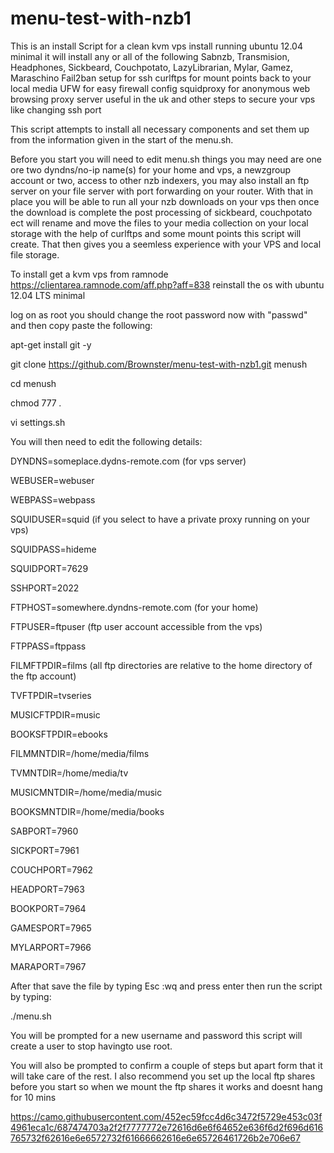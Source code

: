 menu-test-with-nzb1
===================

This is an install Script for a clean kvm vps install running ubuntu 12.04 minimal it will install any or all of the following Sabnzb, Transmision, Headphones, Sickbeard, Couchpotato, LazyLibrarian, Mylar, Gamez, Maraschino Fail2ban setup for ssh curlftps for mount points back to your local media UFW for easy firewall config squidproxy for anonymous web browsing proxy server useful in the uk and other steps to secure your vps like changing ssh port

This script attempts to install all necessary components and set them up from the information given in the start of the menu.sh.

Before you start you will need  to edit menu.sh things you may need are one ore two dyndns/no-ip name(s) for your home and vps, a newzgroup account or two, access to other nzb indexers, you may also install an ftp server on your file server with port forwarding on your router. With that in place you will be able to run all your nzb downloads on your vps then once the download is complete the post processing  of sickbeard, couchpotato ect will rename and move the files to your media collection on your local storage with the help of curlftps and some mount points this script will create. That then gives you a seemless experience with your VPS and local file storage.


To install get a kvm vps from ramnode https://clientarea.ramnode.com/aff.php?aff=838 reinstall the os with ubuntu 12.04 LTS minimal

log on as root you should change the root password now with "passwd" and then copy paste the following:

apt-get install git -y

git clone https://github.com/Brownster/menu-test-with-nzb1.git menush

cd menush

chmod 777 *.*

vi settings.sh

You will then need to edit the following details:

DYNDNS=someplace.dydns-remote.com (for vps server)

WEBUSER=webuser

WEBPASS=webpass

SQUIDUSER=squid (if you select to have a private proxy running on your vps)

SQUIDPASS=hideme

SQUIDPORT=7629

SSHPORT=2022

FTPHOST=somewhere.dyndns-remote.com (for your home)

FTPUSER=ftpuser (ftp user account accessible from the vps)

FTPPASS=ftppass

FILMFTPDIR=films (all ftp directories are relative to the home directory of the ftp account)

TVFTPDIR=tvseries

MUSICFTPDIR=music

BOOKSFTPDIR=ebooks

FILMMNTDIR=/home/media/films

TVMNTDIR=/home/media/tv

MUSICMNTDIR=/home/media/music

BOOKSMNTDIR=/home/media/books

SABPORT=7960

SICKPORT=7961

COUCHPORT=7962

HEADPORT=7963

BOOKPORT=7964

GAMESPORT=7965

MYLARPORT=7966

MARAPORT=7967

After that save the file by typing Esc :wq and press enter then run the script by typing:

./menu.sh

You will be prompted for a new username and password this script will create a user to stop havingto use root.

You will also be prompted to confirm a couple of steps but apart form that it will take care of the rest. I also recommend you set up the local ftp shares before you start so when we mount the ftp shares it works and doesnt hang for 10 mins

https://camo.githubusercontent.com/452ec59fcc4d6c3472f5729e453c03f4961eca1c/687474703a2f2f7777772e72616d6e6f64652e636f6d2f696d616765732f62616e6e6572732f61666662616e6e65726461726b2e706e67
